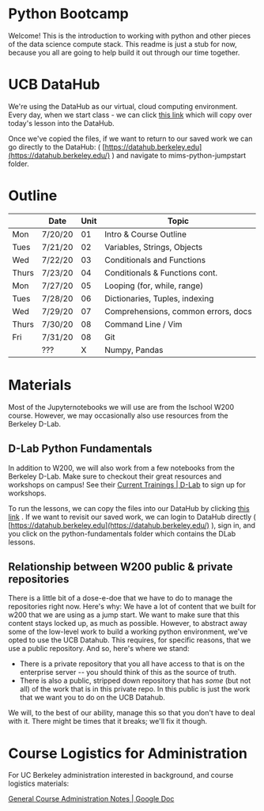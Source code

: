 # Python Bootcamp 

Welcome! This is the introduction to working with python and other pieces of the data science compute stack. 
This readme is just a stub for now, because you all are going to help build it out through our time together. 

# UCB DataHub 

We're using the DataHub as our virtual, cloud computing environment. Every day, when we start class - we can click [this link](https://datahub.berkeley.edu/hub/user-redirect/git-pull?repo=https%3A%2F%2Fgithub.com%2Fucb-ischool-pythonjumpstart%2Fmims-python-jumpstart&urlpath=tree%2Fmims-python-jumpstart%2F&branch=master) which will copy over today's lesson into the DataHub.

Once we've copied the files, if we want to return to our saved work we can go directly to the DataHub: ( [https://datahub.berkeley.edu](https://datahub.berkeley.edu/) ) and navigate to mims-python-jumpstart folder.

# Outline

|       | Date    | Unit | Topic                              |
|-------|---------|------|------------------------------------|
| Mon   | 7/20/20 | 01   | Intro & Course Outline             |
| Tues  | 7/21/20 | 02   | Variables, Strings, Objects        |
| Wed   | 7/22/20 | 03   | Conditionals and Functions         |
| Thurs | 7/23/20 | 04   | Conditionals & Functions cont.     |
| Mon   | 7/27/20 | 05   | Looping (for, while, range)        |
| Tues  | 7/28/20 | 06   | Dictionaries, Tuples, indexing     |
| Wed   | 7/29/20 | 07   | Comprehensions, common errors, docs|
| Thurs | 7/30/20 | 08   | Command Line / Vim                 |
| Fri   | 7/31/20 | 08   | Git                                |
|       | ???     | X    | Numpy, Pandas                         

# Materials
Most of the Jupyternotebooks we will use are from the Ischool W200 course. However, we may occasionally also use resources from the Berkeley D-Lab.

## D-Lab Python Fundamentals 
In addition to W200, we will also work from a few notebooks from the Berkeley D-Lab. Make sure to checkout their great resources and workshops on campus! See their [Current Trainings | D-Lab](http://dlab.berkeley.edu/training) to sign up for workshops.

To run the lessons, we can copy the files into our DataHub by clicking [this link](https://datahub.berkeley.edu/hub/user-redirect/git-pull?repo=https%3A%2F%2Fgithub.com%2Fdlab-berkeley%2Fpython-fundamentals&urlpath=tree%2Fpython-fundamentals%2F) . If we want to revisit our saved work, we can login to DataHub directly ( [https://datahub.berkeley.edu](https://datahub.berkeley.edu/) ), sign in, and you click on the python-fundamentals folder which contains the DLab lessons.

## Relationship between W200 public & private repositories 

There is a little bit of a dose-e-doe that we have to do to manage the repositories right now. Here's why: We have a lot of content that we built for w200 that we are using as a jump start. We want to make sure that this content stays locked up, as much as possible. 
However, to abstract away some of the low-level work to build a working python environment, we've opted to use the UCB Datahub. This requires, for specific reasons, that we use a public repository. And so, here's where we stand: 

- There is a private repository that you all have access to that is on the enterprise server -- you should think of this as the source of truth. 
- There is also a public, stripped down repository that has _some_ (but not all) of the work that is in this private repo. In this public is just the work that we want you to do on the UCB Datahub. 

We will, to the best of our ability, manage this so that you don't have to deal with it. There might be times that it breaks; we'll fix it though. 

# Course Logistics for Administration

For UC Berkeley administration interested in background, and course logistics materials:

[General Course Administration Notes | Google Doc](https://docs.google.com/document/d/1Xg2akoG9lB5GXeHLCiOjxgIaxL2mKP3JexUmEfbEPL8/edit?usp=sharing)
